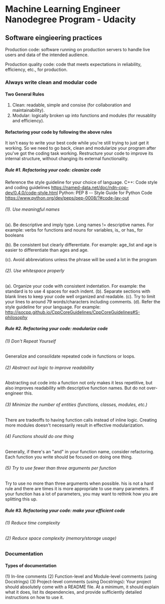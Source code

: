 # Machine Learning Engineer Nanodegree Program - Udacity

## Software eingieering practices

Production code: software running on production servers to handle live users and data of the intended audience. 

Production quality code: code that meets expectations in reliability, efficiency, etc., for production.

### Always write clean and modular code

#### Two General Rules

1. Clean: readable, simple and consise (for collaboration and maintainability).
2. Modular: logically broken up into functions and modules (for reusablity and efficiency).

#### Refactoring your code by following the above rules

It isn't easy to write your best code while you're still trying to just get it working. So we need to go back, clean and modularize your program after you've got the coding task working. Restructure your code to improve its internal structure, without changing its external functionality.

##### Rule #1. Refactoring your code: cleanize code

Reference the style guideline for your choice of language. 
C++: Code style and coding guidelines https://named-data.net/doc/ndn-cpp-dev/0.4.0/code-style.html
Python: PEP 8 -- Style Guide for Python Code https://www.python.org/dev/peps/pep-0008/?#code-lay-out

###### (1). Use meaningful names

(a). Be descriptive and imply type. Long names != descriptive names. For example: verbs for functions and nouns for variables, is_ or has_ for booleans

(b). Be consistent but clearly differentiate. For example: age_list and age is easier to differentiate than ages and age.

(c). Avoid abbreviations unless the phrase will be used a lot in the program

###### (2). Use whitespace properly
(a). Organize your code with consistent indentation. For example: the standard is to use 4 spaces for each indent.
(b). Separate sections with blank lines to keep your code well organized and readable.
(c). Try to limit your lines to around 79 words/characters including comments.
(d). Refer the style guideline for your language. For example: http://isocpp.github.io/CppCoreGuidelines/CppCoreGuidelines#S-philosophy

##### Rule #2. Refactoring your code: modularize code

###### (1) Don't Repeat Yourself

Generalize and consolidate repeated code in functions or loops.

###### (2) Abstract out logic to improve readability

Abstracting out code into a function not only makes it less repetitive, but also improves readability with descriptive function names. But do not over-engineer this.

###### (3) Minimize the number of entities (functions, classes, modules, etc.)

There are tradeoffs to having function calls instead of inline logic. Creating more modules doesn't necessarily result in effective modularization.

###### (4) Functions should do one thing

Generally, if there's an "and" in your function name, consider refactoring. Each function you write should be focused on doing one thing.

###### (5) Try to use fewer than three arguments per function

Try to use no more than three arguments when possible. his is not a hard rule and there are times it is more appropriate to use many parameters. If your function has a lot of parameters, you may want to rethink how you are splitting this up.

##### Rule #3. Refactoring your code: make your efficient code

###### (1) Reduce time complexity
###### (2) Reduce space complexity (memory/storage usage)

### Documentation

#### Types of documentation
(1) In-line comments
(2) Function-level and Module-level comments (using Docstrings)
(3) Project-level comments (using Docstrings): Your project should absolutely come with a README file. At a minimum, it should explain what it does, list its dependencies, and provide sufficiently detailed instructions on how to use it.







